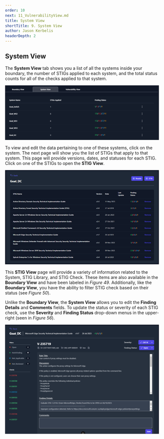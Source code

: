 ```yaml
---
order: 10
next: 11_VulnerabilityView.md
title: System View
shortTitle: 9. System View
author: Jason Kerbelis
headerDepth: 2
---
```



## System View

The **System View** tab shows you a list of all the systems inside your boundary, the number of STIGs applied to each system, and the total status counts for all of the checks applied to that system.

![Figure 54: System View Tab](../../assets/user-guide/SystemView.png "Figure 54: System View Tab")

To view and edit the data pertaining to one of these systems, click on the system. The next page will show you the list of STIGs that apply to that system. This page will provide versions, dates, and statuses for each STIG. Click on one of the STIGs to open the **STIG View**.

![Figure 55: System View STIG List](../../assets/user-guide/image54.png "Figure 55: System View STIG List")

This **STIG View** page will provide a variety of information related to the System, STIG Library, and STIG Check. These items are also available in the **Boundary View** and have been labeled in *Figure 49*. Additionally, like the **Boundary View**, you have the ability to filter STIG check based on their status (see *Figure 50*).

Unlike the **Boundary View**, the **System View** allows you to edit the **Finding Details** and **Comments** fields. To update the status or severity of each STIG check, use the **Severity** and **Finding Status**  drop-down menus in the upper-right (seen in *Figure 56*).

![Figure 56: Changing the Status and Severity from the System View](../../assets/user-guide/SystemView_StatusAndSeverity.png "Figure 56: Changing the Status and Severity from the System View")
